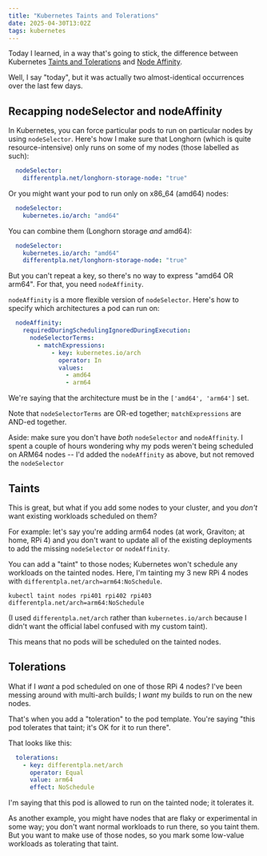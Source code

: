 ```yaml
---
title: "Kubernetes Taints and Tolerations"
date: 2025-04-30T13:02Z
tags: kubernetes
---
```


Today I learned, in a way that's going to stick, the difference between Kubernetes [Taints and
Tolerations](https://kubernetes.io/docs/concepts/scheduling-eviction/taint-and-toleration/) and [Node
Affinity](https://kubernetes.io/docs/concepts/scheduling-eviction/assign-pod-node/#affinity-and-anti-affinity).

Well, I say "today", but it was actually two almost-identical occurrences over the last few days.

## Recapping nodeSelector and nodeAffinity

In Kubernetes, you can force particular pods to run on particular nodes by using `nodeSelector`. Here's how I make sure that Longhorn (which is quite resource-intensive) only runs on some of my nodes (those labelled as such):

```yaml
  nodeSelector:
    differentpla.net/longhorn-storage-node: "true"
```

Or you might want your pod to run only on x86_64 (amd64) nodes:

```yaml
  nodeSelector:
    kubernetes.io/arch: "amd64"
```

You can combine them (Longhorn storage _and_ amd64):

```yaml
  nodeSelector:
    kubernetes.io/arch: "amd64"
    differentpla.net/longhorn-storage-node: "true"
```

But you can't repeat a key, so there's no way to express "amd64 OR arm64". For that, you need `nodeAffinity`.

`nodeAffinity` is a more flexible version of `nodeSelector`. Here's how to specify which architectures a pod can run
on:

```yaml
  nodeAffinity:
    requiredDuringSchedulingIgnoredDuringExecution:
      nodeSelectorTerms:
        - matchExpressions:
            - key: kubernetes.io/arch
              operator: In
              values:
                - amd64
                - arm64
```

We're saying that the architecture must be in the `['amd64', 'arm64']` set.

Note that `nodeSelectorTerms` are OR-ed together; `matchExpressions` are AND-ed together.

Aside: make sure you don't have _both_ `nodeSelector` and `nodeAffinity`. I spent a couple of hours wondering why my
pods weren't being scheduled on ARM64 nodes -- I'd added the `nodeAffinity` as above, but not removed the `nodeSelector`

## Taints

This is great, but what if you add some nodes to your cluster, and you _don't_ want existing workloads scheduled on
them?

For example: let's say you're adding arm64 nodes (at work, Graviton; at home, RPi 4) and you don't want to update all of
the existing deployments to add the missing `nodeSelector` or `nodeAffinity`.

You can add a "taint" to those nodes; Kubernetes won't schedule any workloads on the tainted nodes. Here, I'm tainting
my 3 new RPi 4 nodes with `differentpla.net/arch=arm64:NoSchedule`.

```
kubectl taint nodes rpi401 rpi402 rpi403 differentpla.net/arch=arm64:NoSchedule
```

(I used `differentpla.net/arch` rather than `kubernetes.io/arch` because I didn't want the official label confused with
my custom taint).

This means that no pods will be scheduled on the tainted nodes.

## Tolerations

What if I _want_ a pod scheduled on one of those RPi 4 nodes? I've been messing around with multi-arch builds; I _want_
my builds to run on the new nodes.

That's when you add a "toleration" to the pod template. You're saying "this pod tolerates that taint; it's OK for it to
run there".

That looks like this:

```yaml
  tolerations:
    - key: differentpla.net/arch
      operator: Equal
      value: arm64
      effect: NoSchedule
```

I'm saying that this pod is allowed to run on the tainted node; it tolerates it.

As another example, you might have nodes that are flaky or experimental in some way; you don't want normal workloads to
run there, so you taint them. But you want to make use of those nodes, so you mark some low-value workloads as
tolerating that taint.
